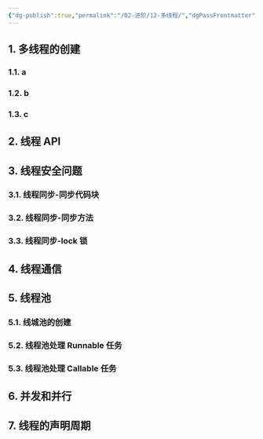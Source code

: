 ```yaml
---
{"dg-publish":true,"permalink":"/02-进阶/12-多线程/","dgPassFrontmatter":true}
---
```



## 1. 多线程的创建

### 1.1. a

### 1.2. b

### 1.3. c

## 2. 线程 API

## 3. 线程安全问题

### 3.1. 线程同步-同步代码块
### 3.2. 线程同步-同步方法
### 3.3. 线程同步-lock 锁

## 4. 线程通信

## 5. 线程池

### 5.1. 线城池的创建
### 5.2. 线程池处理 Runnable 任务
### 5.3. 线程池处理 Callable 任务

## 6. 并发和并行

## 7. 线程的声明周期